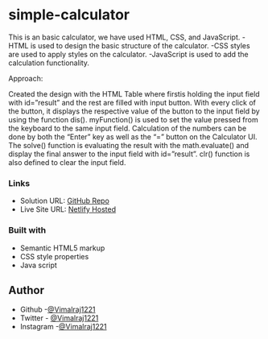 # simple-calculator
This is an basic calculator, we have used HTML, CSS, and JavaScript. 
-HTML is used to design the basic structure of the calculator. 
-CSS styles are used to apply styles on the calculator. 
-JavaScript is used to add the calculation functionality.

Approach:

Created the design with the HTML Table where firstis holding the input field with id=”result” and the rest are filled with input button.
With every click of the button, it displays the respective value of the button to the input field by using the function dis().
myFunction() is used to set the value pressed from the keyboard to the same input field.
Calculation of the numbers can be done by both the “Enter” key as well as the “=” button on the Calculator UI. The solve() function is evaluating the result with the math.evaluate() and display the final answer to the input field with id=”result”.
clr() function is also defined to clear the input field.

### Links

- Solution URL: [GitHub Repo](https://github.com/Vimalraj1221/simple-calculator)
- Live Site URL: [Netlify Hosted](simple-calculator-007.netlify.app)

### Built with

- Semantic HTML5 markup
- CSS style properties
- Java script 

## Author

- Github -[@Vimalraj1221](https://www.github.com/Vimalraj1221)
- Twitter - [@Vimalraj1221](https://twitter.com/VimalRaj_1221)
- Instagram -[@Vimalraj1221](https://www.instagram.com/vimalraj_1221/)
